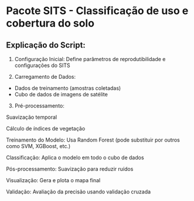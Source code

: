 # Pacote SITS - Classificação de uso e cobertura do solo

## Explicação do Script:

1. Configuração Inicial: Define parâmetros de reprodutibilidade e configurações do SITS

2. Carregamento de Dados:

- Dados de treinamento (amostras coletadas)
- Cubo de dados de imagens de satélite

3. Pré-processamento:

Suavização temporal

Cálculo de índices de vegetação

Treinamento do Modelo: Usa Random Forest (pode substituir por outros como SVM, XGBoost, etc.)

Classificação: Aplica o modelo em todo o cubo de dados

Pós-processamento: Suavização para reduzir ruídos

Visualização: Gera e plota o mapa final

Validação: Avaliação da precisão usando validação cruzada
